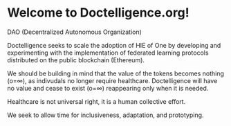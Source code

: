 # Welcome to Doctelligence.org!

DAO (Decentralized Autonomous Organization)

Doctelligence seeks to scale the adoption of HIE of One by developing and experimenting with the implementation of federated learning protocols distributed on the public blockchain (Ethereum).

We should be building in mind that the value of the tokens becomes nothing (o=∞), as indivudals no longer require healthcare.
Doctelligence will have no value and cease to exist (o=∞) reappearing only when it is needed. 

Healthcare is not universal right, it is a human collective effort. 

We seek to allow time for inclusiveness, adaptation, and prototyping. 
